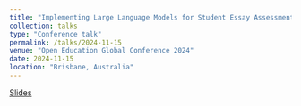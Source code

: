 ```yaml
---
title: "Implementing Large Language Models for Student Essay Assessment in MOOCs Exploring Effectiveness of Prompt Engineering Methods (English)"
collection: talks
type: "Conference talk"
permalink: /talks/2024-11-15
venue: "Open Education Global Conference 2024"
date: 2024-11-15
location: "Brisbane, Australia"
---
```


[Slides](https://drive.google.com/file/d/1WQM02pnD47zEUa6TKRhLRT9g0qdE4Zat/view?usp=sharing)